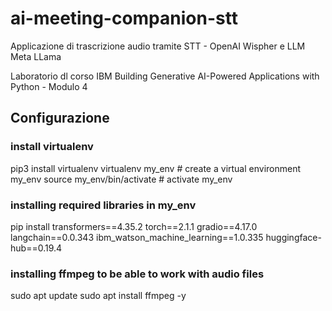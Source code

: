 # ai-meeting-companion-stt
Applicazione di trascrizione audio tramite STT - OpenAI Wispher e LLM Meta LLama

Laboratorio dl corso IBM Building Generative AI-Powered Applications with Python - Modulo 4


## Configurazione

### install virtualenv
pip3 install virtualenv 
virtualenv my_env # create a virtual environment my_env
source my_env/bin/activate # activate my_env

### installing required libraries in my_env
pip install transformers==4.35.2 torch==2.1.1 gradio==4.17.0 langchain==0.0.343 ibm_watson_machine_learning==1.0.335 huggingface-hub==0.19.4

### installing ffmpeg to be able to work with audio files
sudo apt update
sudo apt install ffmpeg -y
